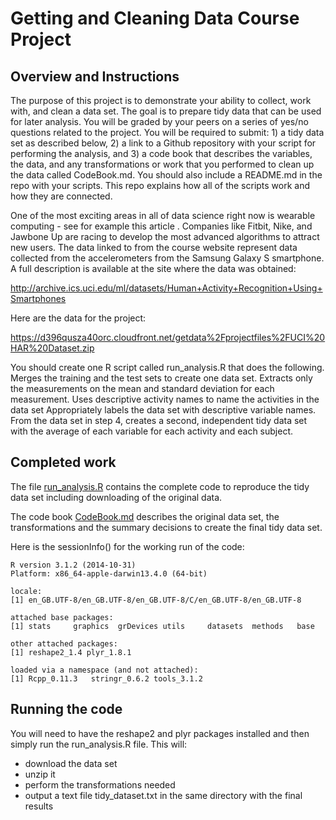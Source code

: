 Getting and Cleaning Data Course Project
======================


## Overview and Instructions

The purpose of this project is to demonstrate your ability to collect, work with, and clean a data set. The goal is to prepare tidy data that can be used for later analysis. You will be graded by your peers on a series of yes/no questions related to the project. You will be required to submit: 1) a tidy data set as described below, 2) a link to a Github repository with your script for performing the analysis, and 3) a code book that describes the variables, the data, and any transformations or work that you performed to clean up the data called CodeBook.md. You should also include a README.md in the repo with your scripts. This repo explains how all of the scripts work and how they are connected.  

One of the most exciting areas in all of data science right now is wearable computing - see for example this article . Companies like Fitbit, Nike, and Jawbone Up are racing to develop the most advanced algorithms to attract new users. The data linked to from the course website represent data collected from the accelerometers from the Samsung Galaxy S smartphone. A full description is available at the site where the data was obtained: 

http://archive.ics.uci.edu/ml/datasets/Human+Activity+Recognition+Using+Smartphones 

Here are the data for the project: 

https://d396qusza40orc.cloudfront.net/getdata%2Fprojectfiles%2FUCI%20HAR%20Dataset.zip 

 You should create one R script called run_analysis.R that does the following. 
Merges the training and the test sets to create one data set.
Extracts only the measurements on the mean and standard deviation for each measurement. 
Uses descriptive activity names to name the activities in the data set
Appropriately labels the data set with descriptive variable names. 
From the data set in step 4, creates a second, independent tidy data set with the average of each variable for each activity and each subject.


## Completed work

The file [run_analysis.R](run_analysis.R) contains the complete code to reproduce the tidy data set including downloading of the original data. 

The code book [CodeBook.md](CodeBook.md) describes the original data set, the transformations and the summary decisions to create the final tidy data set.


Here is the sessionInfo() for the working run of the code:

```
R version 3.1.2 (2014-10-31)
Platform: x86_64-apple-darwin13.4.0 (64-bit)

locale:
[1] en_GB.UTF-8/en_GB.UTF-8/en_GB.UTF-8/C/en_GB.UTF-8/en_GB.UTF-8

attached base packages:
[1] stats     graphics  grDevices utils     datasets  methods   base     

other attached packages:
[1] reshape2_1.4 plyr_1.8.1  

loaded via a namespace (and not attached):
[1] Rcpp_0.11.3   stringr_0.6.2 tools_3.1.2  
```


## Running the code

You will need to have the reshape2 and plyr packages installed and then simply run the run_analysis.R file.  This will: 


* download the data set
* unzip it
* perform the transformations needed
* output a text file tidy_dataset.txt in the same directory with the final results

